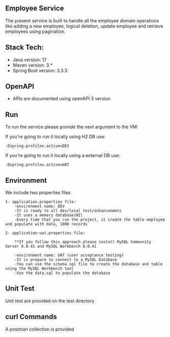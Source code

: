 ## Employee Service

The present service is built to handle all the employee domain operations like adding a new employee, logical deletion, update employee and retrieve employees using pagination.

## Stack Tech:
- Java version: 17
- Maven version: 3.*
- Spring Boot version: 3.3.3

## OpenAPI
- APIs are documented using openAPI 3 version

## Run

To run the service please provide the next argument to the VM:

If you're going to run it locally using H2 DB use:

    -Dspring.profiles.active=DEV

If you're going to run it locally using a external DB use:
    
    -Dspring.profiles.active=UAT

## Environment
We include two properties files
    
    1- application.properties file:
        -environment name: DEV
        -It is ready to all dev/local test/enhancenmets
        -It uses a memory database(H2)
        -Every time that you run the project, it create the table employee and populate with data, 1000 records

    2- application-uat.properties file:
        
        **If you follow this approach please install MySQL Community Server 8.0.41 and MySQL Workbench 8.0.41

        -environment name: UAT (user acceptance testing)
        -It is prepare to connect to a MySQL Database
        -You can use the schema.sql file to create the database and table using the MySQL Workbench tool
        -Use the data.sql to populate the database

## Unit Test
Unit test are provided on the test directory

## curl Commands
A postman collection is provided 
